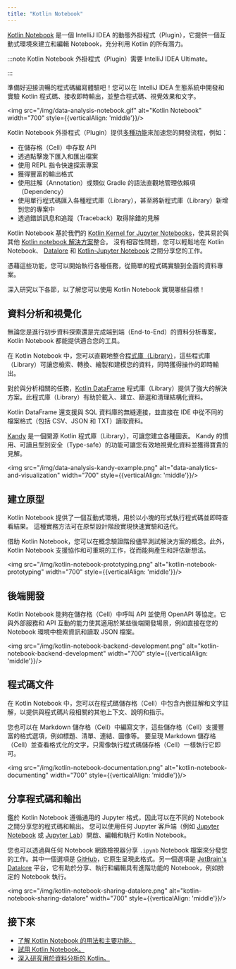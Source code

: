 ```yaml
---
title: "Kotlin Notebook"
---
```

[Kotlin Notebook](https://plugins.jetbrains.com/plugin/16340-kotlin-notebook) 是一個 IntelliJ IDEA 的動態外掛程式（Plugin），它提供一個互動式環境來建立和編輯 Notebook，充分利用 Kotlin 的所有潛力。

:::note
Kotlin Notebook 外掛程式（Plugin）需要 IntelliJ IDEA Ultimate。

:::

準備好迎接流暢的程式碼編寫體驗吧！您可以在 IntelliJ IDEA 生態系統中開發和實驗 Kotlin 程式碼、接收即時輸出，並整合程式碼、視覺效果和文字。

<img src="/img/data-analysis-notebook.gif" alt="Kotlin Notebook" width="700" style={{verticalAlign: 'middle'}}/>

Kotlin Notebook 外掛程式（Plugin）提供[多種功能](https://www.jetbrains.com/help/idea/kotlin-notebook.html)來加速您的開發流程，例如：

* 在儲存格（Cell）中存取 API
* 透過點擊幾下匯入和匯出檔案
* 使用 REPL 指令快速探索專案
* 獲得豐富的輸出格式
* 使用註解（Annotation）或類似 Gradle 的語法直觀地管理依賴項（Dependency）
* 使用單行程式碼匯入各種程式庫（Library），甚至將新程式庫（Library）新增到您的專案中
* 透過錯誤訊息和追蹤（Traceback）取得除錯的見解

Kotlin Notebook 基於我們的 [Kotlin Kernel for Jupyter Notebooks](https://github.com/Kotlin/kotlin-jupyter?tab=readme-ov-file#kotlin-kernel-for-ipythonjupyter)，使其易於與其他 [Kotlin notebook 解決方案](data-analysis-overview#notebooks)整合。
沒有相容性問題，您可以輕鬆地在 Kotlin Notebook、
[Datalore](https://datalore.jetbrains.com/) 和 [Kotlin-Jupyter Notebook](https://github.com/Kotlin/kotlin-jupyter) 之間分享您的工作。

憑藉這些功能，您可以開始執行各種任務，從簡單的程式碼實驗到全面的資料專案。

深入研究以下各節，以了解您可以使用 Kotlin Notebook 實現哪些目標！

## 資料分析和視覺化

無論您是進行初步資料探索還是完成端到端（End-to-End）的資料分析專案，Kotlin Notebook 都能提供適合您的工具。

在 Kotlin Notebook 中，您可以直觀地整合[程式庫（Library）](data-analysis-libraries)，這些程式庫（Library）可讓您檢索、轉換、繪製和建模您的資料，同時獲得操作的即時輸出。

對於與分析相關的任務，[Kotlin DataFrame](https://kotlin.github.io/dataframe/overview.html) 程式庫（Library）提供了強大的解決方案。此程式庫（Library）有助於載入、建立、篩選和清理結構化資料。

Kotlin DataFrame 還支援與 SQL 資料庫的無縫連接，並直接在 IDE 中從不同的檔案格式（包括 CSV、JSON 和 TXT）讀取資料。

[Kandy](https://kotlin.github.io/kandy/welcome.html) 是一個開源 Kotlin 程式庫（Library），可讓您建立各種圖表。
Kandy 的慣用、可讀且型別安全（Type-safe）的功能可讓您有效地視覺化資料並獲得寶貴的見解。

<img src="/img/data-analysis-kandy-example.png" alt="data-analytics-and-visualization" width="700" style={{verticalAlign: 'middle'}}/>

## 建立原型

Kotlin Notebook 提供了一個互動式環境，用於以小塊的形式執行程式碼並即時查看結果。
這種實務方法可在原型設計階段實現快速實驗和迭代。

借助 Kotlin Notebook，您可以在概念驗證階段儘早測試解決方案的概念。此外，Kotlin Notebook 支援協作和可重現的工作，從而能夠產生和評估新想法。

<img src="/img/kotlin-notebook-prototyping.png" alt="kotlin-notebook-prototyping" width="700" style={{verticalAlign: 'middle'}}/>

## 後端開發

Kotlin Notebook 能夠在儲存格（Cell）中呼叫 API 並使用 OpenAPI 等協定。它與外部服務和 API 互動的能力使其適用於某些後端開發場景，例如直接在您的 Notebook 環境中檢索資訊和讀取 JSON 檔案。

<img src="/img/kotlin-notebook-backend-development.png" alt="kotlin-notebook-backend-development" width="700" style={{verticalAlign: 'middle'}}/>

## 程式碼文件

在 Kotlin Notebook 中，您可以在程式碼儲存格（Cell）中包含內嵌註解和文字註解，以提供與程式碼片段相關的其他上下文、說明和指示。

您也可以在 Markdown 儲存格（Cell）中編寫文字，這些儲存格（Cell）支援豐富的格式選項，例如標題、清單、連結、圖像等。
要呈現 Markdown 儲存格（Cell）並查看格式化的文字，只需像執行程式碼儲存格（Cell）一樣執行它即可。

<img src="/img/kotlin-notebook-documentation.png" alt="kotlin-notebook-documenting" width="700" style={{verticalAlign: 'middle'}}/>

## 分享程式碼和輸出

鑑於 Kotlin Notebook 遵循通用的 Jupyter 格式，因此可以在不同的 Notebook 之間分享您的程式碼和輸出。
您可以使用任何 Jupyter 客戶端（例如 [Jupyter Notebook](https://jupyter.org/) 或 [Jupyter Lab](https://jupyterlab.readthedocs.io/en/latest/)）開啟、編輯和執行 Kotlin Notebook。

您也可以透過與任何 Notebook 網路檢視器分享 `.ipynb` Notebook 檔案來分發您的工作。其中一個選項是 [GitHub](https://github.com/)，它原生呈現此格式。另一個選項是 [JetBrain's Datalore](https://datalore.jetbrains.com/) 平台，它有助於分享、執行和編輯具有進階功能的 Notebook，例如排定的 Notebook 執行。

<img src="/img/kotlin-notebook-sharing-datalore.png" alt="kotlin-notebook-sharing-datalore" width="700" style={{verticalAlign: 'middle'}}/>

## 接下來

* [了解 Kotlin Notebook 的用法和主要功能。](https://www.jetbrains.com/help/idea/kotlin-notebook.html)
* [試用 Kotlin Notebook。](get-started-with-kotlin-notebooks)
* [深入研究用於資料分析的 Kotlin。](data-analysis-overview)